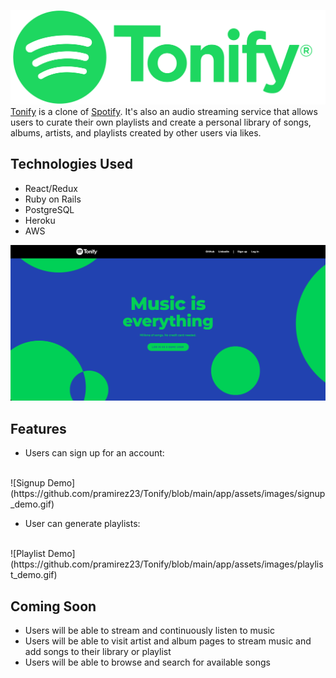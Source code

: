 ![Logo](https://github.com/pramirez23/Tonify/blob/main/app/assets/images/Tonify_RGB.png)
[Tonify](https://tonify.herokyapp.com/#/) is a clone of [Spotify](https://www.spotify.com/). It's also an audio streaming service that allows users to curate their own playlists and create a personal library of songs, albums, artists, and playlists created by other users via likes.

## Technologies Used
- React/Redux
- Ruby on Rails
- PostgreSQL
- Heroku
- AWS

![Splash Page](https://github.com/pramirez23/Tonify/blob/main/app/assets/images/Tonify_Splash.png)

## Features
- Users can sign up for an account:
<br>
![Signup Demo](https://github.com/pramirez23/Tonify/blob/main/app/assets/images/signup_demo.gif)

- User can generate playlists:
<br>
![Playlist Demo](https://github.com/pramirez23/Tonify/blob/main/app/assets/images/playlist_demo.gif)

## Coming Soon
- Users will be able to stream and continuously listen to music
- Users will be able to visit artist and album pages to stream music and add songs to their library or playlist
- Users will be able to browse and search for available songs
